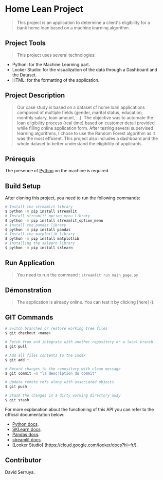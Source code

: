 # Home Lean Project

> This project is an application to determine a client's eligibility for a bank home loan based on a machine learning algorithm.

## Project Tools

> This project uses several technologies:
- Python: for the Machine Learning part.
- Looker Studio: for the visualization of the data through a Dashboard and the Dataset.
- HTML: for the formatting of the application.

## Project Description

> Our case study is based on a dataset of home loan applications composed of multiple fields (gender, marital status, education, monthly salary, loan amount, ...). The objective was to automate the loan eligibility process (real time) based on customer detail provided while filling online application form.
> After testing several supervised learning algorithms, I chose to use the Random Forest algorithm as it was the most efficient.
> This project also includes a dashboard and the whole dataset to better understand the eligibility of applicants.

## Prérequis

The presence of [Python](https://www.python.org/) on the machine is required.

## Build Setup

After cloning this project, you need to run the following commands:

```bash
# Install the streamlit library
$ python -m pip install streamlit
# Install streamlit_option_menu library
$ python -m pip install streamlit_option_menu
# Install the pandas library
$ python -m pip install pandas
# Install the matplotlib library
$ python -m pip install matplotlib
# Installing the sklearn library
$ python -m pip install sklearn
```
## Run Application

> You need to run the command : ``` streamlit run main_page.py ```

## Démonstration

> The application is already online. You can test it by clicking [here] ().

## GIT Commands

```bash
# Switch branches or restore working tree files
$ git checkout <name>

# Fetch from and integrate with another repository or a local branch
$ git pull

# Add all files contents to the index
$ git add *

# Record changes to the repository with clean message
$ git commit -m "la description du commit" 

# Update remote refs along with associated objects
$ git push

# Stash the changes in a dirty working directory away
$ git stash
```

For more explanation about the functioning of this API you can refer to the official documentation below:

- [Python docs](https://docs.python.org/3/).
- [SKLearn docs](https://scikit-learn.org/stable/).
- [Pandas docs](https://pandas.pydata.org/).
- [streamlit docs](https://streamlit.io/).
- [Looker Studio] (https://cloud.google.com/looker/docs?hl=fr/).

## Contributor

David Serruya.

